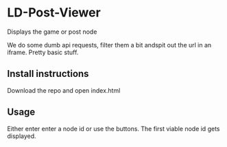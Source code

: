 # LD-Post-Viewer
Displays the game or post node

We do some dumb api requests, filter them a bit andspit out the url in an iframe. Pretty basic stuff.

## Install instructions
Download the repo and open index.html

## Usage
Either enter enter a node id or use the buttons. The first viable node id gets displayed.

